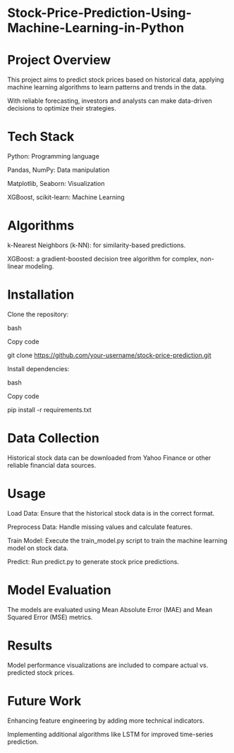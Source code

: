 # Stock-Price-Prediction-Using-Machine-Learning-in-Python

# Project Overview

This project aims to predict stock prices based on historical data, applying machine learning algorithms to learn patterns and trends in the data.

With reliable forecasting, investors and analysts can make data-driven decisions to optimize their strategies.

# Tech Stack

Python: Programming language

Pandas, NumPy: Data manipulation

Matplotlib, Seaborn: Visualization

XGBoost, scikit-learn: Machine Learning

# Algorithms

k-Nearest Neighbors (k-NN): for similarity-based predictions.

XGBoost: a gradient-boosted decision tree algorithm for complex, non-linear modeling.

# Installation

Clone the repository:

bash

Copy code

git clone https://github.com/your-username/stock-price-prediction.git

Install dependencies:

bash

Copy code

pip install -r requirements.txt


# Data Collection


Historical stock data can be downloaded from Yahoo Finance or other reliable financial data sources.

# Usage


Load Data: Ensure that the historical stock data is in the correct format.

Preprocess Data: Handle missing values and calculate features.

Train Model: Execute the train_model.py script to train the machine learning model on stock data.

Predict: Run predict.py to generate stock price predictions.

# Model Evaluation


The models are evaluated using Mean Absolute Error (MAE) and Mean Squared Error (MSE) metrics.

# Results


Model performance visualizations are included to compare actual vs. predicted stock prices.

# Future Work

Enhancing feature engineering by adding more technical indicators.

Implementing additional algorithms like LSTM for improved time-series prediction.
